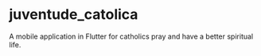 # juventude_catolica

A mobile application in Flutter for catholics pray and have a better spiritual life.

